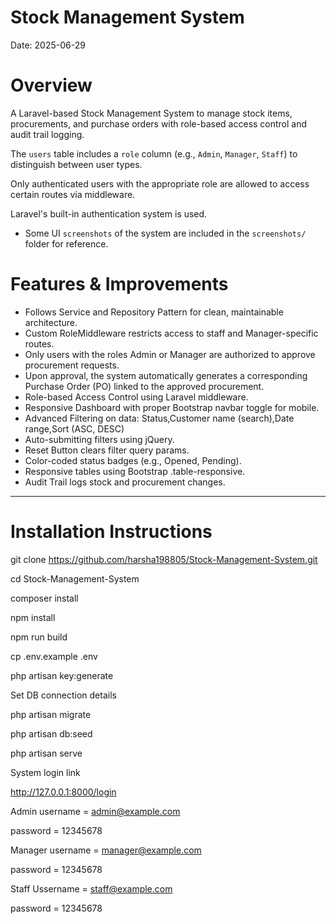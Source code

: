 # Stock Management System

Date: 2025-06-29

# Overview

A Laravel-based Stock Management System to manage stock items, procurements, and purchase orders with role-based access control and audit trail logging.

The `users` table includes a `role` column (e.g., `Admin`, `Manager`, `Staff`) to distinguish between user types.

Only authenticated users with the appropriate role are allowed to access certain routes via middleware.

Laravel's built-in authentication system is used.

  - Some UI `screenshots` of the system are included in the `screenshots/` folder for reference.

# Features & Improvements

  - Follows Service and Repository Pattern for clean, maintainable architecture.
  - Custom RoleMiddleware restricts access to staff and Manager-specific routes.
  - Only users with the roles Admin or Manager are authorized to approve procurement requests.
  - Upon approval, the system automatically generates a corresponding Purchase Order (PO) linked to the approved procurement.
  - Role-based Access Control using Laravel middleware.
  - Responsive Dashboard with proper Bootstrap navbar toggle for mobile.
  - Advanced Filtering on data:
    Status,Customer name (search),Date range,Sort (ASC, DESC)
  - Auto-submitting filters using jQuery.
  - Reset Button clears filter query params.
  - Color-coded status badges (e.g., Opened, Pending).
  - Responsive tables using Bootstrap .table-responsive.
  - Audit Trail logs stock and procurement changes.


---

# Installation Instructions

git clone https://github.com/harsha198805/Stock-Management-System.git

cd Stock-Management-System

composer install

npm install

npm run build

cp .env.example .env

php artisan key:generate

Set DB connection details

php artisan migrate

php artisan db:seed

php artisan serve

System login link

http://127.0.0.1:8000/login

Admin username = admin@example.com

password = 12345678

Manager username = manager@example.com

password = 12345678

Staff Ussername = staff@example.com

password = 12345678
